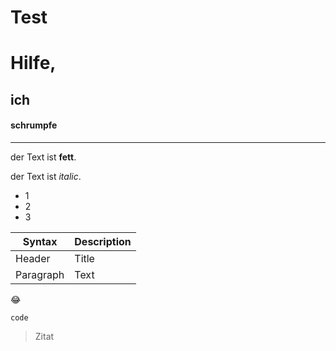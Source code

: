 # Test

# Hilfe,
## ich
#### schrumpfe


---
der Text ist **fett**.

der Text ist *italic*.
- 1
- 2
- 3

| Syntax | Description |
| ----------- | ----------- |
| Header | Title |
| Paragraph | Text |

:joy:

`code`

> Zitat

